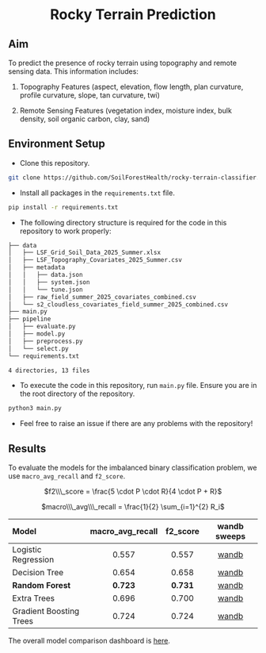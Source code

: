 <div align="center">
<h1>Rocky Terrain Prediction</h1>
</div>

## Aim

To predict the presence of rocky terrain using topography and remote sensing data. This information includes:

1. Topography Features (aspect, elevation, flow length, plan curvature, profile curvature, slope, tan curvature, twi)

2. Remote Sensing Features (vegetation index, moisture index, bulk density, soil organic carbon, clay, sand)

## Environment Setup

- Clone this repository.

```bash
git clone https://github.com/SoilForestHealth/rocky-terrain-classifier.git
```

- Install all packages in the ```requirements.txt``` file.

```bash
pip install -r requirements.txt
```

- The following directory structure is required for the code in this repository to work properly:
```bash
├── data
│   ├── LSF_Grid_Soil_Data_2025_Summer.xlsx
│   ├── LSF_Topography_Covariates_2025_Summer.csv
│   ├── metadata
│   │   ├── data.json
│   │   ├── system.json
│   │   └── tune.json
│   ├── raw_field_summer_2025_covariates_combined.csv
│   └── s2_cloudless_covariates_field_summer_2025_combined.csv
├── main.py
├── pipeline
│   ├── evaluate.py
│   ├── model.py
│   ├── preprocess.py
│   └── select.py
└── requirements.txt

4 directories, 13 files
```

- To execute the code in this repository, run `main.py` file. Ensure you are in the root directory of the repository.

```bash
python3 main.py
```

- Feel free to raise an issue if there are any problems with the repository!

## Results

To evaluate the models for the imbalanced binary classification problem, we use `macro_avg_recall` and `f2_score`.

<div align="center">

$f2\\\_score = \frac{5 \cdot P \cdot R}{4 \cdot P + R}$

$macro\\\_avg\\\_recall = \frac{1}{2} \sum_{i=1}^{2} R_i$


| Model    | macro_avg_recall    |  f2_score  |  wandb sweeps  |
|:--------------|:--------------:|:--------------:|:--------------:|
| Logistic Regression | 0.557 | 0.557 | [wandb](https://wandb.ai/gauravpendharkar/logistic-regression-tuning) |
| Decision Tree | 0.654 | 0.658 | [wandb](https://wandb.ai/gauravpendharkar/decision-tree-tuning) |
| **Random Forest** | **0.723**| **0.731** | [wandb](https://wandb.ai/gauravpendharkar/random-forest-tuning) |
| Extra Trees | 0.696 | 0.700 | [wandb](https://wandb.ai/gauravpendharkar/extra-trees-tuning) |
| Gradient Boosting Trees | 0.724 | 0.724 | [wandb](https://wandb.ai/gauravpendharkar/gradient-boosting-trees-tuning) |

</div>

The overall model comparison dashboard is [here](https://wandb.ai/gauravpendharkar/model-comparison).
